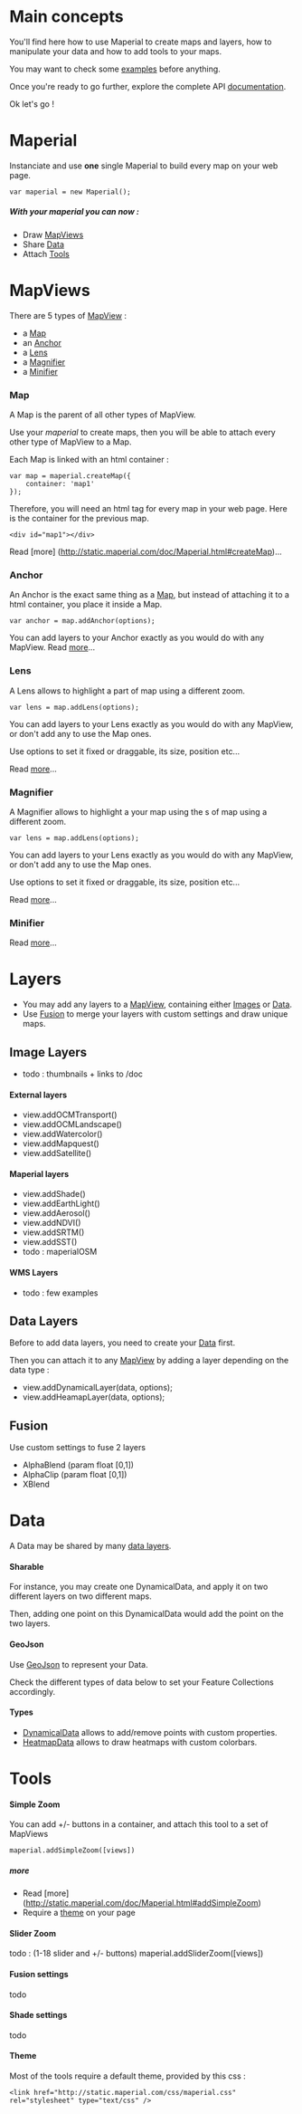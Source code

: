 
# Main concepts

You'll find here how to use Maperial to create maps and layers,
how to manipulate your data and how to add tools to your maps.

You may want to check some [examples](./examples.md) before anything.

Once you're ready to go further, explore the complete
API [documentation](http://static.maperial.com/doc).

Ok let's go !

# Maperial

Instanciate and use **one** single Maperial to build every map on your web page.
```
var maperial = new Maperial();
```
##### With your maperial you can now :
- Draw [MapViews](#mapviews)
- Share [Data](#data)
- Attach [Tools](#tools)

# MapViews

There are 5 types of [MapView](http://static.maperial.com/doc/MapView.html) :
- a [Map](#map)
- an [Anchor](#anchor)
- a [Lens](#lens)
- a [Magnifier](#magnifier)
- a [Minifier](#minifier)

### Map

A Map is the parent of all other types of MapView.

Use your *maperial* to create maps, then you will be able to attach every other
type of MapView to a Map.

Each Map is linked with an html container :
```
var map = maperial.createMap({
    container: 'map1'
});
```

Therefore, you will need an html tag for every map in your web page. Here is
the container for the previous map.
```
<div id="map1"></div>
```

Read [more] (http://static.maperial.com/doc/Maperial.html#createMap)...

### Anchor
An Anchor is the exact same thing as a [Map](#map), but instead of attaching it
to a html container, you place it inside a Map.

```
var anchor = map.addAnchor(options);
```

You can add layers to your Anchor exactly as you would do with any MapView.
Read [more](http://static.maperial.com/doc/MapView.html#addAnchor)...

### Lens
A Lens allows to highlight a part of map using a different zoom.

```
var lens = map.addLens(options);
```

You can add layers to your Lens exactly as you would do with any MapView,
or don't add any to use the Map ones.

Use options to set it fixed or draggable, its size, position etc...

Read [more](http://static.maperial.com/doc/MapView.html#addLens)...

### Magnifier
A Magnifier allows to highlight a your map using the s of map using a different zoom.

```
var lens = map.addLens(options);
```

You can add layers to your Lens exactly as you would do with any MapView,
or don't add any to use the Map ones.

Use options to set it fixed or draggable, its size, position etc...

Read [more](http://static.maperial.com/doc/MapView.html#addMagnifier)...

### Minifier
Read [more](http://static.maperial.com/doc/MapView.html#addMinifier)...

# Layers

- You may add any layers to a [MapView](#mapviews), containing either
[Images](#image-layers)
or [Data](#data-layers).
- Use [Fusion](#fusion) to merge your layers with custom settings
and draw unique maps.

## Image Layers
- todo : thumbnails + links to /doc

#### External layers
- view.addOCMTransport()
- view.addOCMLandscape()
- view.addWatercolor()
- view.addMapquest()
- view.addSatellite()

#### Maperial layers
- view.addShade()
- view.addEarthLight()
- view.addAerosol()
- view.addNDVI()
- view.addSRTM()
- view.addSST()
- todo : maperialOSM

#### WMS Layers
- todo : few examples

## Data Layers
Before to add data layers, you need to create your [Data](#data) first.

Then you can attach it to any [MapView](#mapviews) by adding a layer
depending on the data type :
- view.addDynamicalLayer(data, options);
- view.addHeamapLayer(data, options);

## Fusion
Use custom settings to fuse 2 layers
- AlphaBlend (param float [0,1])
- AlphaClip  (param float [0,1])
- XBlend

# Data
A Data may be shared by many [data layers](#data-layers).

#### Sharable
For instance, you may create one DynamicalData,
and apply it on two different layers on two different maps.

Then, adding one point on this DynamicalData would add the point on the two
layers.

#### GeoJson
Use <a href="http://geojson.org">GeoJson</a> to represent your Data.

Check the different types of data below to set your
Feature Collections accordingly.

#### Types
- [DynamicalData](http://static.maperial.com/doc/DynamicalData.html)
allows to add/remove points with custom properties.
- [HeatmapData](http://static.maperial.com/doc/HeatmapData.html)
allows to draw heatmaps with custom colorbars.

# Tools

#### Simple Zoom
You can add +/- buttons in a container, and attach this tool
to a set of MapViews
```
maperial.addSimpleZoom([views])
```

##### more
-  Read [more] (http://static.maperial.com/doc/Maperial.html#addSimpleZoom)
- Require a [theme](#theme) on your page

#### Slider Zoom
todo : (1-18 slider and +/- buttons)
  maperial.addSliderZoom([views])

#### Fusion settings
todo

#### Shade settings
todo

#### Theme
Most of the tools require a default theme, provided by this css :
```
<link href="http://static.maperial.com/css/maperial.css" rel="stylesheet" type="text/css" />
```